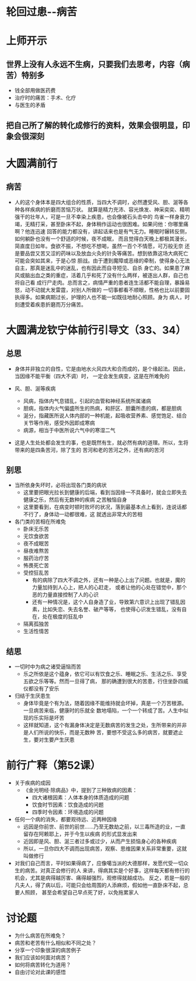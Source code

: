 # 轮回过患--病苦

# 上师开示

## 世界上没有人永远不生病，只要我们去思考，内容（病苦）特别多

- 钱全部用做医药费
- 治疗时的痛苦：手术、化疗
- 与医生的矛盾

## 把自己所了解的转化成修行的资料，效果会很明显，印象会很深刻

# 大圆满前行

## 病苦

- 人的这个身体本是四大组合的性质，当四大不调时，必然遭受风、胆、涎等各种各样疾病的折磨而苦恼万状。
 就算是精力充沛、容光焕发、神采奕奕、精明强干的壮年人，可是一旦不幸染上疾患，也会像被石头击中的
 鸟雀一样身衰力竭，无精打采，甚至卧床不起，身体稍作运动也很困难。如果问他：你哪里痛啊？他连迅速
 回答的能力都没有，讲起话来也是有气无力。睡眠时辗转反侧，如何躺卧也没有一个舒适的时候，夜不成眠，
 而且觉得白天晚上都极其漫长，简直度日如年。食欲不振，不想吃不想喝，虽然一百个不情愿，可万般无奈
 还是要品尝又苦又涩的药味以及放血火灸的针灸等痛苦。想到依靠这场大病死亡可能会突如其来，于是心惊
 胆战。由于遭到魔障或恶缘的牵制，使得身心无法自主，那真是迷乱中的迷乱，也有因此而自寻短见、自杀
 身亡的。如果患了麻风或脑出血之类的重症，活着几乎和死了没有什么两样，被逐出人群，自己也将自己看
 成行尸走肉。总而言之，病情严重的患者连生活都不能自理，暴躁易怒，动不动就大发雷霆，对别人所做的
 一切事都看不顺眼，性格也比以前要固执得多。如果病期过长，护理的人也不能一如既往地耐心照顾。身为
 病人，时刻遭受着疾患折磨而万分痛苦。

# 大圆满龙钦宁体前行引导文（33、34）

## 总思

- 身体并非独立的自性，它是由地水火风四大和合而成的，是个缘起法。因此，当因缘不能平衡（四大不调）时，
 一定会发生病变，这是在所难免的

- 风、胆、涎等疾病
  - 风病，指体内气息错乱，引起的血管和神经系统所属诸病
  - 胆病，指体内火气偏盛所生的热病，和肝区、胆囊所患的病，都是胆病
  - 涎分，指藏医所说人体内部的一种机能，起吸收营养素、感觉饱足、结合关节等作用，感受外因即成寒病
  - 病源，相当于中医所说六气中的寒湿二气
- 这是人生处处都会发生的事，也是既然有生，就必然有病的道理。所以，生将带来的是四条苦河，除了生的
 苦河和老的苦河之外，还有病的苦河

## 别思

- 当所依身失坏时，必将出现各门类的病状  
  - 这里要把眼光拉长到健康的后端，看到当因缘一不具备时，就会立即失去健康之乐，然后有无数种的疾病
   之苦触恼自身
  - 这里要看到，在病变时顿时败坏的状况，落到最基本点上看到，连说话都不行了，身体动一动都很难，这
   就透出非常大的苦相
- 各门类的苦相在所难免
  - 卧床无乐苦
  - 无饮食欲苦
  - 夜不成眠苦
  - 昼夜难熬苦
  - 服药治疗苦
  - 怖畏死亡苦
  - 受控狂乱苦
    - 有的病除了四大不调之外，还有一种是心上出了问题。也就是，魔的力量加持到人心上，把人的心赶走，
     或者让他的心处在错觉中，那个恶的力量直接控制了人的心识
    - 还有一种情况是，这个人自身造了业，导致第六意识上出现了错乱因素，比如失恋、失去名誉、破产等等，
     也使得心识发生错乱，没有自在，处在极度的狂乱中
  - 隔离孤独苦
  - 生活性情苦

## 结思

- 一切时中为病之诸受逼恼而苦
  - 乐之所依是这个蕴身，依它可以有饮食之乐、睡眠之乐、生活之乐、享受五欲之乐等等。然而一旦得了病，
   那的确遭到很大的苦患，行住坐卧四威仪都没有了安乐
- 归结于生厌患生
  - 身体毕竟是个有为法，随着因缘不能维持就会坏掉，真是一个万苦根源。一旦病苦来临，健康时的乐就全
   数地塌陷，一个一个转成了苦。人生中似现的乐实际是坏苦
  - 这样就知道，这个有漏身体决定是无数病苦的发生之处，生所带来的并非是人们所说的快乐，而是无数种
   苦，要想不受这么多的病苦，就要遮止生，要对生要产生厌患

# 前行广释（第52课）

- 关于疾病的成因
  - 《金光明经·除病品》中，提到了三种致病的因素：
    - 四大诸根因素：人体本身的体质造成的问题
    - 饮食时节因素：饮食造成的问题
    - 四季时令因素：环境造成的问题
- 任何一个病的消失，都要观待远、近两种因缘
  - 远因是你前世、前世的前世……乃至无数劫之前，以三毒所造的业，一直留存在阿赖耶上，并于今生以疾病
  的形式显发出来
  - 近因即是风、胆、涎三者过多或过少，从而产生损恼身心的各种疾病
  - 所以，一旦你四大不调而出现病苦，观察、思维因果关系非常重要，这就叫做修行
- 对我们自己而言，平时如果得病了，应像噶当派的大德那样，发愿代受一切众生的病苦。对真正会修行的人
  来讲，得病其实是个好事，这样每天都有修行的机会，尤其是病得越厉害、痛得越强烈，观修得就越成功。
  反之，若是一般的凡夫人，得了病以后，可能只会给周围的人添麻烦，假如他一直卧床不起，总要人照顾，
  甚至会希望自己早点死了好，以免拖累家人

# 讨论题

- 为什么病苦在所难免？
- 病苦和老苦有什么相似和不同之处？
- 分享一个印象很深的病苦例子
- 我们应该如何面对病苦？
- 如何将病苦转化为道用？
- 自由讨论对此课的感悟

